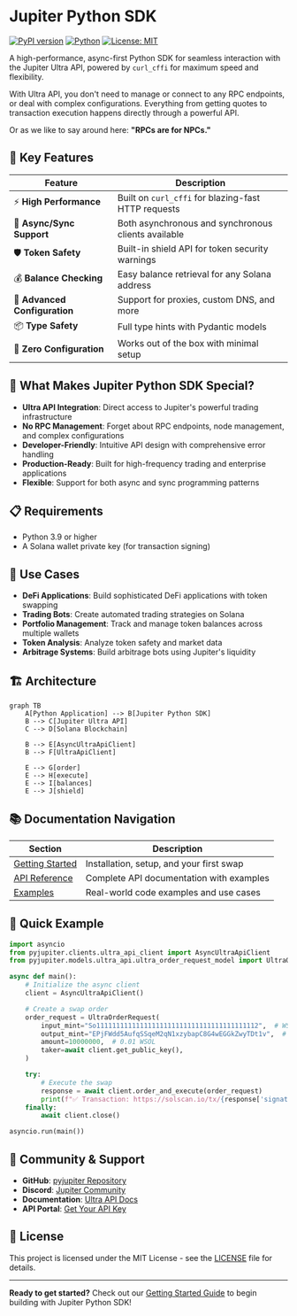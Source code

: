 # Jupiter Python SDK

[![PyPI version](https://badge.fury.io/py/pyjupiter.svg)](https://badge.fury.io/py/pyjupiter)
[![Python](https://img.shields.io/pypi/pyversions/pyjupiter.svg)](https://pypi.org/project/pyjupiter/)
[![License: MIT](https://img.shields.io/badge/License-MIT-yellow.svg)](https://opensource.org/licenses/MIT)

A high-performance, async-first Python SDK for seamless interaction with the Jupiter Ultra API, powered by `curl_cffi`
for maximum speed and flexibility.

With Ultra API, you don't need to manage or connect to any RPC endpoints, or deal with complex configurations.
Everything from getting quotes to transaction execution happens directly through a powerful API.

Or as we like to say around here: **"RPCs are for NPCs."**

## 🚀 Key Features

| Feature                       | Description                                         |
| ----------------------------- | --------------------------------------------------- |
| ⚡ **High Performance**       | Built on `curl_cffi` for blazing-fast HTTP requests |
| 🔄 **Async/Sync Support**     | Both asynchronous and synchronous clients available |
| 🛡️ **Token Safety**           | Built-in shield API for token security warnings     |
| 💰 **Balance Checking**       | Easy balance retrieval for any Solana address       |
| 🔧 **Advanced Configuration** | Support for proxies, custom DNS, and more           |
| 📦 **Type Safety**            | Full type hints with Pydantic models                |
| 🎯 **Zero Configuration**     | Works out of the box with minimal setup             |

## 🌟 What Makes Jupiter Python SDK Special?

- **Ultra API Integration**: Direct access to Jupiter's powerful trading infrastructure
- **No RPC Management**: Forget about RPC endpoints, node management, and complex configurations
- **Developer-Friendly**: Intuitive API design with comprehensive error handling
- **Production-Ready**: Built for high-frequency trading and enterprise applications
- **Flexible**: Support for both async and sync programming patterns

## 📋 Requirements

- Python 3.9 or higher
- A Solana wallet private key (for transaction signing)

## 🎯 Use Cases

- **DeFi Applications**: Build sophisticated DeFi applications with token swapping
- **Trading Bots**: Create automated trading strategies on Solana
- **Portfolio Management**: Track and manage token balances across multiple wallets
- **Token Analysis**: Analyze token safety and market data
- **Arbitrage Systems**: Build arbitrage bots using Jupiter's liquidity

## 🏗️ Architecture

```mermaid
graph TB
    A[Python Application] --> B[Jupiter Python SDK]
    B --> C[Jupiter Ultra API]
    C --> D[Solana Blockchain]

    B --> E[AsyncUltraApiClient]
    B --> F[UltraApiClient]

    E --> G[order]
    E --> H[execute]
    E --> I[balances]
    E --> J[shield]
```

## 📚 Documentation Navigation

| Section                               | Description                              |
| ------------------------------------- | ---------------------------------------- |
| [Getting Started](getting-started.md) | Installation, setup, and your first swap |
| [API Reference](api-reference.md)     | Complete API documentation with examples |
| [Examples](examples.md)               | Real-world code examples and use cases   |

## 🚀 Quick Example

```python
import asyncio
from pyjupiter.clients.ultra_api_client import AsyncUltraApiClient
from pyjupiter.models.ultra_api.ultra_order_request_model import UltraOrderRequest

async def main():
    # Initialize the async client
    client = AsyncUltraApiClient()

    # Create a swap order
    order_request = UltraOrderRequest(
        input_mint="So11111111111111111111111111111111111111112",  # WSOL
        output_mint="EPjFWdd5AufqSSqeM2qN1xzybapC8G4wEGGkZwyTDt1v",  # USDC
        amount=10000000,  # 0.01 WSOL
        taker=await client.get_public_key(),
    )

    try:
        # Execute the swap
        response = await client.order_and_execute(order_request)
        print(f"✅ Transaction: https://solscan.io/tx/{response['signature']}")
    finally:
        await client.close()

asyncio.run(main())
```

## 🤝 Community & Support

- **GitHub**: [pyjupiter Repository](https://github.com/solanab/pyjupiter)
- **Discord**: [Jupiter Community](https://discord.gg/jup)
- **Documentation**: [Ultra API Docs](https://dev.jup.ag/docs/ultra-api/)
- **API Portal**: [Get Your API Key](https://portal.jup.ag/onboard)

## 📝 License

This project is licensed under the MIT License - see the [LICENSE](../LICENSE) file for details.

---

**Ready to get started?** Check out our [Getting Started Guide](getting-started.md) to begin building with Jupiter
Python SDK!
